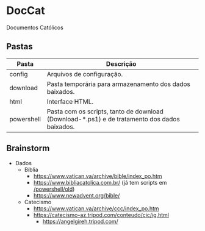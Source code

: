 # DocCat
 Documentos Católicos

## Pastas

| Pasta | Descrição |
|---|---|
| config | Arquivos de configuração. |
| download | Pasta temporária para armazenamento dos dados baixados. |
| html | Interface HTML. |
| powershell | Pasta com os scripts, tanto de download (Download-*.ps1) e de tratamento dos dados baixados. |

## Brainstorm

* Dados
  * Bíblia
    * https://www.vatican.va/archive/bible/index_po.htm
    * https://www.bibliacatolica.com.br/ (já tem scripts em [/powershell/old](/powershell/old))
    * https://www.newadvent.org/bible/
  * Catecismo
    * https://www.vatican.va/archive/ccc/index_po.htm
    * https://catecismo-az.tripod.com/conteudo/cic/ig.html
      * https://angelgireh.tripod.com/
